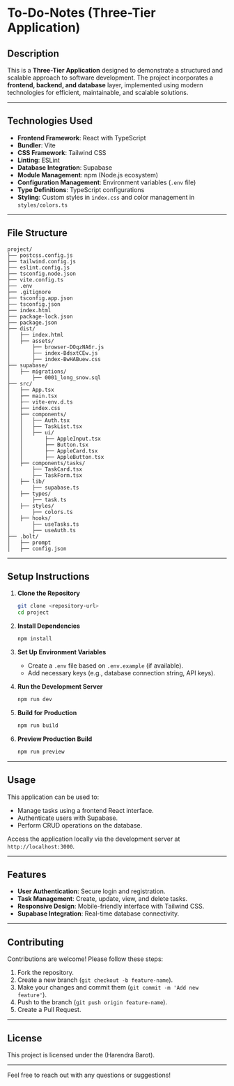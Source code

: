 # To-Do-Notes (Three-Tier Application)

## Description
This is a **Three-Tier Application** designed to demonstrate a structured and scalable approach to software development. The project incorporates a **frontend, backend, and database** layer, implemented using modern technologies for efficient, maintainable, and scalable solutions.

---

## Technologies Used
- **Frontend Framework**: React with TypeScript
- **Bundler**: Vite
- **CSS Framework**: Tailwind CSS
- **Linting**: ESLint
- **Database Integration**: Supabase
- **Module Management**: npm (Node.js ecosystem)
- **Configuration Management**: Environment variables (`.env` file)
- **Type Definitions**: TypeScript configurations
- **Styling**: Custom styles in `index.css` and color management in `styles/colors.ts`

---

## File Structure
```
project/
├── postcss.config.js
├── tailwind.config.js
├── eslint.config.js
├── tsconfig.node.json
├── vite.config.ts
├── .env
├── .gitignore
├── tsconfig.app.json
├── tsconfig.json
├── index.html
├── package-lock.json
├── package.json
├── dist/
│   ├── index.html
│   ├── assets/
│       ├── browser-DOqzNA6r.js
│       ├── index-BdsxtCEw.js
│       ├── index-BwHABuew.css
├── supabase/
│   ├── migrations/
│       ├── 0001_long_snow.sql
├── src/
│   ├── App.tsx
│   ├── main.tsx
│   ├── vite-env.d.ts
│   ├── index.css
│   ├── components/
│   │   ├── Auth.tsx
│   │   ├── TaskList.tsx
│   │   ├── ui/
│   │       ├── AppleInput.tsx
│   │       ├── Button.tsx
│   │       ├── AppleCard.tsx
│   │       ├── AppleButton.tsx
│   ├── components/tasks/
│       ├── TaskCard.tsx
│       ├── TaskForm.tsx
│   ├── lib/
│       ├── supabase.ts
│   ├── types/
│       ├── task.ts
│   ├── styles/
│       ├── colors.ts
│   ├── hooks/
│       ├── useTasks.ts
│       ├── useAuth.ts
├── .bolt/
│   ├── prompt
│   ├── config.json
```

---

## Setup Instructions
1. **Clone the Repository**
   ```bash
   git clone <repository-url>
   cd project
   ```

2. **Install Dependencies**
   ```bash
   npm install
   ```

3. **Set Up Environment Variables**
   - Create a `.env` file based on `.env.example` (if available).
   - Add necessary keys (e.g., database connection string, API keys).

4. **Run the Development Server**
   ```bash
   npm run dev
   ```

5. **Build for Production**
   ```bash
   npm run build
   ```

6. **Preview Production Build**
   ```bash
   npm run preview
   ```

---

## Usage
This application can be used to:
- Manage tasks using a frontend React interface.
- Authenticate users with Supabase.
- Perform CRUD operations on the database.

Access the application locally via the development server at `http://localhost:3000`.

---

## Features
- **User Authentication**: Secure login and registration.
- **Task Management**: Create, update, view, and delete tasks.
- **Responsive Design**: Mobile-friendly interface with Tailwind CSS.
- **Supabase Integration**: Real-time database connectivity.

---

## Contributing
Contributions are welcome! Please follow these steps:
1. Fork the repository.
2. Create a new branch (`git checkout -b feature-name`).
3. Make your changes and commit them (`git commit -m 'Add new feature'`).
4. Push to the branch (`git push origin feature-name`).
5. Create a Pull Request.

---

## License
This project is licensed under the (Harendra Barot).

---

Feel free to reach out with any questions or suggestions!
